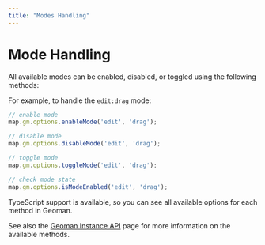 ```yaml
---
title: "Modes Handling"
---
```


# Mode Handling

All available modes can be enabled, disabled, or toggled using the following methods:

For example, to handle the `edit:drag` mode:
```typescript
// enable mode
map.gm.options.enableMode('edit', 'drag');

// disable mode
map.gm.options.disableMode('edit', 'drag');

// toggle mode
map.gm.options.toggleMode('edit', 'drag');

// check mode state
map.gm.options.isModeEnabled('edit', 'drag');
```

TypeScript support is available, so you can see all available options for each method in Geoman.

See also the [Geoman Instance API](/geoman-instance-api) page for more information on the available methods.

